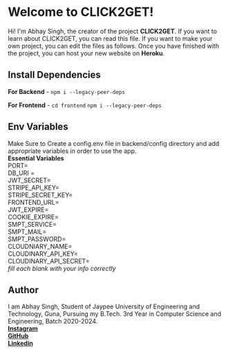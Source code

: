 # Welcome to CLICK2GET!

Hi! I'm Abhay Singh, the creator of the project **CLICK2GET**. If you want to learn about CLICK2GET, you can read this file. If you want to make your own project, you can edit the files as follows. Once you have finished with the project, you can host your new website on **Heroku**.

## Install Dependencies

**For Backend** - `npm i --legacy-peer-deps`

**For Frontend** - `cd frontend` `npm i --legacy-peer-deps`

## Env Variables

Make Sure to Create a config.env file in backend/config directory and add appropriate variables in order to use the app.<br />
**Essential Variables**<br />
PORT=<br />
DB_URI =<br />
JWT_SECRET=<br />
STRIPE_API_KEY=<br />
STRIPE_SECRET_KEY=<br />
FRONTEND_URL=<br />
JWT_EXPIRE=<br />
COOKIE_EXPIRE=<br />
SMPT_SERVICE=<br />
SMPT_MAIL=<br />
SMPT_PASSWORD=<br />
CLOUDNIARY_NAME=<br />
CLOUDINARY_API_KEY=<br />
CLOUDINARY_API_SECRET=<br />
_fill each blank with your info correctly_

## Author

I am Abhay Singh, Student of Jaypee University of Engineering and Technology, Guna, Pursuing my B.Tech. 3rd Year in Computer Science and Engineering, Batch 2020-2024.<br />
[**Instagram**](https://www.instagram.com/103_abhay/)<br />
[**GitHub**](https://github.com/freek29)<br />
[**Linkedin**](https://www.linkedin.com/in/abhay-singh-/)
